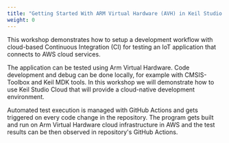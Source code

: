 ```yaml
---
title: "Getting Started With ARM Virtual Hardware (AVH) in Keil Studio Cloud (KSC)"
weight: 0
---
```


This workshop demonstrates how to setup a development workflow with cloud-based Continuous Integration (CI) for testing an IoT application that connects to AWS cloud services.

The application can be tested using Arm Virtual Hardware. Code development and debug can be done locally, for example with CMSIS-Toolbox and Keil MDK tools. In this workshop we will demonstrate how to use Keil Studio Cloud that will provide a cloud-native development environment.

Automated test execution is managed with GitHub Actions and gets triggered on every code change in the repository. The program gets built and run on Arm Virtual Hardware cloud infrastructure in AWS and the test results can be then observed in repository's GitHub Actions.
